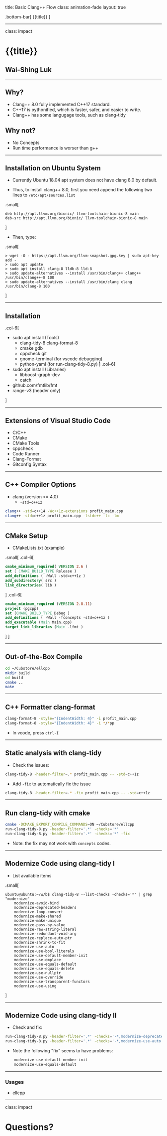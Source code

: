 title: Basic Clang++ Flow
class: animation-fade
layout: true

<!-- This slide will serve as the base layout for all your slides -->
.bottom-bar[
  {{title}}
]

---

class: impact

# {{title}}
## Wai-Shing Luk

---

## Why?

- Clang++ 8.0 fully implemented C++17 standard.
- C++17 is pythonified, which is faster, safer, and easier to write.
- Clang++ has some langugage tools, such as clang-tidy

## Why not?

- No Concepts
- Run time performance is worser than g++

---

## Installation on Ubuntu System

- Currently Ubuntu 18.04 apt system does not have clang 8.0 by default.

- Thus, to install clang++ 8.0, first you need append the following two lines to `/etc/apt/sources.list`

.small[
```
deb http://apt.llvm.org/bionic/ llvm-toolchain-bionic-8 main
deb-src http://apt.llvm.org/bionic/ llvm-toolchain-bionic-8 main
```
]

- Then, type:

.small[
```terminal
> wget -O - https://apt.llvm.org/llvm-snapshot.gpg.key | sudo apt-key add -
> sudo apt update
> sudo apt install clang-8 lldb-8 lld-8
> sudo update-alternatives --install /usr/bin/clang++ clang++ /usr/bin/clang++-8 100
> sudo update-alternatives --install /usr/bin/clang clang /usr/bin/clang-8 100
```
]

---

## Installation

.col-6[

- sudo apt install (Tools)
    - clang-tidy-8 clang-format-8
    - cmake gdb
    - cppcheck git
    - gnome-terminal (for vscode debugging)
    - python-yaml (for run-clang-tidy-8.py) 
]
.col-6[
- sudo apt install (Libraries)
    - libboost-graph-dev
    - catch
- github.com/fmtlib/fmt
- range-v3 (header only)

]

---

## Extensions of Visual Studio Code

- C/C++
- CMake
- CMake Tools
- cppcheck
- Code Runner
- Clang-Format
- Gitconfig Syntax

---

## C++ Compiler Options

- clang (version >= 4.0)
  - `-std=c++1z`

```bash
clang++ -std=c++14 -Wc++1z-extensions profit_main.cpp
clang++ -std=c++1z profit_main.cpp -lstdc++ -lc -lm
```

---

## CMake Setup

- CMakeLists.txt (example)

.small[
.col-6[

```cmake
cmake_minimum_required( VERSION 2.6 )
set ( CMAKE_BUILD_TYPE Release )
add_definitions ( -Wall -std=c++1z )
add_subdirectory( src )
link_directories( lib )
```

]
.col-6[

```cmake
cmake_minimum_required (VERSION 2.8.11)
project (pgcpp)
set (CMAKE_BUILD_TYPE Debug )
add_definitions ( -Wall -fconcepts -std=c++1z )
add_executable (Main Main.cpp)
target_link_libraries (Main -lfmt )
```

]
]

---

## Out-of-the-Box Compile

```bash
cd ~/Cubstore/ellcpp
mkdir build
cd build
cmake ..
make
```

---

## C++ Formatter clang-format

```bash
clang-format-8 -style="{IndentWidth: 4}" -i profit_main.cpp
clang-format-8 -style="{IndentWidth: 4}" -i */*pp
```

- In vcode, press `ctrl-I`

---

## Static analysis with clang-tidy

- Check the issues:

```bash
clang-tidy-8 -header-filter=.* profit_main.cpp -- -std=c++1z
```

- Add `-fix` to automatically fix the issue

```bash
clang-tidy-8 -header-filter=.* -fix profit_main.cpp -- -std=c++1z
```

---

## Run clang-tidy with cmake

```bash
cmake -DCMAKE_EXPORT_COMPILE_COMMANDS=ON ~/Cubstore/ellcpp
run-clang-tidy-8.py -header-filter='.*' -checks='*'
run-clang-tidy-8.py -header-filter='.*' -checks='*' -fix
```

- Note: the fix may not work with `concepts` codes.

---

## Modernize Code using clang-tidy I

- List available items

.small[
```terminal
ubuntu@ubuntu:~/w/b$ clang-tidy-8 --list-checks -checks='*' | grep "modernize"
    modernize-avoid-bind
    modernize-deprecated-headers
    modernize-loop-convert
    modernize-make-shared
    modernize-make-unique
    modernize-pass-by-value
    modernize-raw-string-literal
    modernize-redundant-void-arg
    modernize-replace-auto-ptr
    modernize-shrink-to-fit
    modernize-use-auto
    modernize-use-bool-literals
    modernize-use-default-member-init
    modernize-use-emplace
    modernize-use-equals-default
    modernize-use-equals-delete
    modernize-use-nullptr
    modernize-use-override
    modernize-use-transparent-functors
    modernize-use-using
```
]

---

## Modernize Code using clang-tidy II

- Check and fix:

```bash
run-clang-tidy-8.py -header-filter='.*' -checks='-*,modernize-deprecated-headers'
run-clang-tidy-8.py -header-filter='.*' -checks='-*,modernize-use-auto' -fix
```

- Note the following "fix" seems to have problems:

```bash
    modernize-use-default-member-init
    modernize-use-equals-default
```

---

### Usages

- ellcpp

---

class: impact

Questions?
==========
